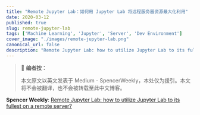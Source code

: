 ```yaml
---
title: "Remote Jupyter Lab：如何用 Jupyter Lab 将远程服务器资源最大化利用"
date: 2020-03-12
published: true
slug: remote-jupyter-lab
tags: ['Machine Learning', 'Jupyter', 'Server', 'Dev Environment']
cover_image: "./images/remote-jupyter-lab.png"
canonical_url: false
description: "Remote Jupyter Lab: how to utilize Jupyter Lab to its fullest on a remote server?"
---
```


> 🎃 **编者按：**
>
> 本文原文以英文发表于 Medium - SpencerWeekly，本处仅为援引。本文将不会被翻译，也不会被转载至此中文博客。

**Spencer Weekly**: [Remote Jupyter Lab: how to utilize Jupyter Lab to its fullest on a remote server?](https://medium.com/spencerweekly/remote-jupyter-lab-how-to-utilize-jupyter-lab-to-its-fullest-on-a-remote-server-2a359159d2f6)
